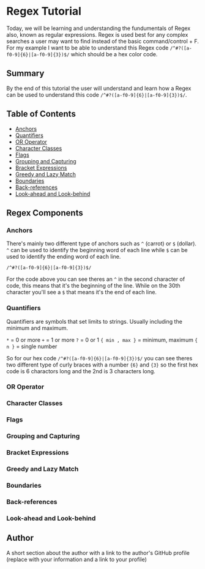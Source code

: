 # Regex Tutorial

Today, we will be learning and understanding the fundumentals of Regex also, known as regular expressions. Regex is used best for any complex searches a user may want to find instead of the basic command/control + F. For my example I want to be able to understand this Regex code ```/^#?([a-f0-9]{6}|[a-f0-9]{3})$/``` which should be a hex color code.

## Summary

By the end of this tutorial the user will understand and learn how a Regex can be used to understand this code ```/^#?([a-f0-9]{6}|[a-f0-9]{3})$/```. 

## Table of Contents

- [Anchors](#anchors)
- [Quantifiers](#quantifiers)
- [OR Operator](#or-operator)
- [Character Classes](#character-classes)
- [Flags](#flags)
- [Grouping and Capturing](#grouping-and-capturing)
- [Bracket Expressions](#bracket-expressions)
- [Greedy and Lazy Match](#greedy-and-lazy-match)
- [Boundaries](#boundaries)
- [Back-references](#back-references)
- [Look-ahead and Look-behind](#look-ahead-and-look-behind)

## Regex Components

### Anchors
There's mainly two different type of anchors such as ```^``` (carrot) or ```$``` (dollar). ```^``` can be used to identify the beginning word of each line while ```$``` can be used to identify the ending word of each line.

```/^#?([a-f0-9]{6}|[a-f0-9]{3})$/```

For the code above you can see theres an ```^``` in the second character of code, this means that it's the beginning of the line. While on the 30th character you'll see a ```$``` that means it's the end of each line.

### Quantifiers
Quantifiers are symbols that set limits to strings. Usually including the minimum and maximum. 

```*``` = 0 or more
```+``` = 1 or more
```?``` = 0 or 1
```{ min , max }``` = minimum, maximum 
```{ n }``` = single number

So for our hex code ```/^#?([a-f0-9]{6}|[a-f0-9]{3})$/``` you can see theres two different type of curly braces with a number ```{6}``` and ```{3}``` so the first hex code is 6 charactors long and the 2nd is 3 characters long.

### OR Operator

### Character Classes

### Flags

### Grouping and Capturing

### Bracket Expressions

### Greedy and Lazy Match

### Boundaries

### Back-references

### Look-ahead and Look-behind

## Author

A short section about the author with a link to the author's GitHub profile (replace with your information and a link to your profile)

